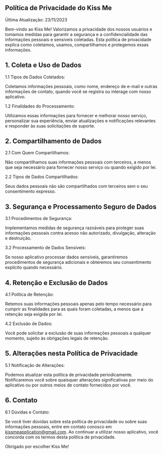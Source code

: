 ## Política de Privacidade do Kiss Me

Última Atualização: 23/11/2023

Bem-vindo ao Kiss Me! Valorizamos a privacidade dos nossos usuários e tomamos medidas para garantir a segurança e a confidencialidade das informações pessoais e sensíveis coletadas. Esta política de privacidade explica como coletamos, usamos, compartilhamos e protegemos essas informações.

## 1. Coleta e Uso de Dados

1.1 Tipos de Dados Coletados:

Coletamos informações pessoais, como nome, endereço de e-mail e outras informações de contato, quando você se registra ou interage com nosso aplicativo.  

1.2 Finalidades do Processamento:

Utilizamos essas informações para fornecer e melhorar nosso serviço, personalizar sua experiência, enviar atualizações e notificações relevantes e responder às suas solicitações de suporte.

## 2. Compartilhamento de Dados

2.1 Com Quem Compartilhamos:

Não compartilhamos suas informações pessoais com terceiros, a menos que seja necessário para fornecer nosso serviço ou quando exigido por lei.  

2.2 Tipos de Dados Compartilhados:

Seus dados pessoais não são compartilhados com terceiros sem o seu consentimento expresso.

## 3. Segurança e Processamento Seguro de Dados

3.1 Procedimentos de Segurança:

Implementamos medidas de segurança razoáveis para proteger suas informações pessoais contra acesso não autorizado, divulgação, alteração e destruição.  

3.2 Processamento de Dados Sensíveis:

Se nosso aplicativo processar dados sensíveis, garantiremos procedimentos de segurança adicionais e obteremos seu consentimento explícito quando necessário.

## 4. Retenção e Exclusão de Dados

4.1 Política de Retenção:

Retemos suas informações pessoais apenas pelo tempo necessário para cumprir as finalidades para as quais foram coletadas, a menos que a retenção seja exigida por lei.  

4.2 Exclusão de Dados:

Você pode solicitar a exclusão de suas informações pessoais a qualquer momento, sujeito às obrigações legais de retenção.

## 5. Alterações nesta Política de Privacidade

5.1 Notificação de Alterações:

Podemos atualizar esta política de privacidade periodicamente. Notificaremos você sobre quaisquer alterações significativas por meio do aplicativo ou por outros meios de contato fornecidos por você.

## 6. Contato

6.1 Dúvidas e Contato:

Se você tiver dúvidas sobre esta política de privacidade ou sobre suas informações pessoais, entre em contato conosco em kissmeapplication@gmail.com.
Ao continuar a utilizar nosso aplicativo, você concorda com os termos desta política de privacidade.

Obrigado por escolher Kiss Me!
